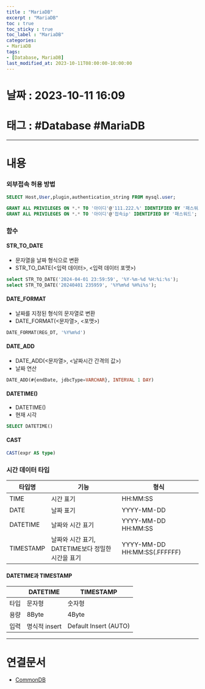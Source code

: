 ```yaml
---
title : "MariaDB"
excerpt : "MariaDB"
toc : true
toc_sticky : true
toc_label : "MariaDB"
categories:
- MariaDB
tags:
- [Database, MariaDB]
last_modified_at: 2023-10-11T08:00:00-10:00:00
---
```


# 날짜 : 2023-10-11 16:09

# 태그 : #Database #MariaDB
---

# 내용

### 외부접속 허용 방법

```sql
SELECT Host,User,plugin,authentication_string FROM mysql.user;  

GRANT ALL PRIVILEGES ON *.* TO '아이디'@'111.222.%' IDENTIFIED BY '패스워드';
GRANT ALL PRIVILEGES ON *.* TO '아이디'@'접속ip' IDENTIFIED BY '패스워드';
```

### 함수

#### STR_TO_DATE
- 문자열을 날짜 형식으로 변환
- STR_TO_DATE(\<입력 데이터\>, \<입력 데이터 포맷\>)

```sql
select STR_TO_DATE('2024-04-01 23:59:59', '%Y-%m-%d %H:%i:%s');  
select STR_TO_DATE('20240401 235959', '%Y%m%d %H%i%s');
```

#### DATE_FORMAT
- 날짜를 지정된 형식의 문자열로 변환
- DATE_FORMAT(<문자열>, <포맷>)

```sql
DATE_FORMAT(REG_DT, '%Y%m%d')
```

#### DATE_ADD
- DATE_ADD(<문자열>, <날짜시간 간격의 값>)
- 날짜 연산

```sql
DATE_ADD(#{endDate, jdbcType=VARCHAR}, INTERVAL 1 DAY)
```

#### DATETIME()
- DATETIME()
- 현재 시각

```sql
SELECT DATETIME()
```

#### CAST

```sql
CAST(expr AS type)
```

### 시간 데이터 타입

| 타입명       | 기능                               | 형식                           |
| --------- | -------------------------------- | ---------------------------- |
| TIME      | 시간 표기                            | HH:MM:SS                     |
| DATE      | 날짜 표기                            | YYYY-MM-DD                   |
| DATETIME  | 날짜와 시간 표기                        | YYYY-MM-DD HH:MM:SS          |
| TIMESTAMP | 날짜와 시간 표기, DATETIME보다 정밀한 시간을 표기 | YYYY-MM-DD HH:MM:SS(.FFFFFF) |

#### DATETIME과 TIMESTAMP

|     | DATETIME   | TIMESTAMP             |
| --- | ---------- | --------------------- |
| 타입  | 문자형        | 숫자형                   |
| 용량  | 8Byte      | 4Byte                 |
| 입력  | 명식적 insert | Default Insert (AUTO) |

---

# 연결문서
- [CommonDB](../../database/database-CommonDB)